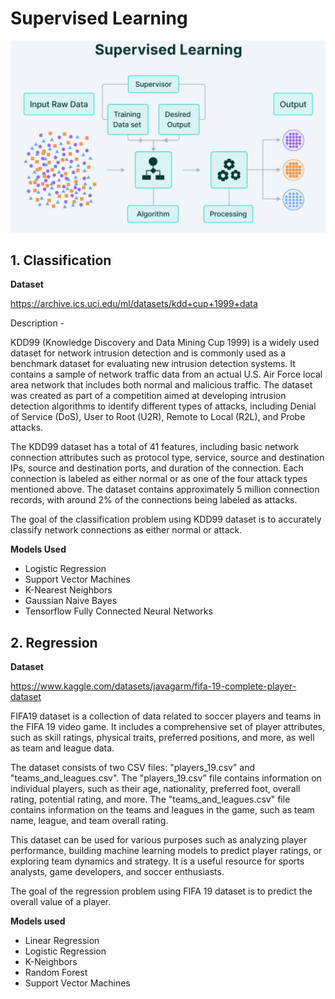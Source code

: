 # Supervised Learning

![Alt Text](/images/supervised.JPG)

## 1. Classification 

**Dataset**</br>

https://archive.ics.uci.edu/ml/datasets/kdd+cup+1999+data </br>

Description - 

KDD99 (Knowledge Discovery and Data Mining Cup 1999) is a widely used dataset for network intrusion detection and is commonly used as a benchmark dataset for evaluating new intrusion detection systems. It contains a sample of network traffic data from an actual U.S. Air Force local area network that includes both normal and malicious traffic. The dataset was created as part of a competition aimed at developing intrusion detection algorithms to identify different types of attacks, including Denial of Service (DoS), User to Root (U2R), Remote to Local (R2L), and Probe attacks.

The KDD99 dataset has a total of 41 features, including basic network connection attributes such as protocol type, service, source and destination IPs, source and destination ports, and duration of the connection. Each connection is labeled as either normal or as one of the four attack types mentioned above. The dataset contains approximately 5 million connection records, with around 2% of the connections being labeled as attacks.

The goal of the classification problem using KDD99 dataset is to accurately classify network connections as either normal or attack.

**Models Used**

- Logistic Regression </br>
- Support Vector Machines </br>
- K-Nearest Neighbors </br>
- Gaussian Naive Bayes </br>
- Tensorflow Fully Connected Neural Networks</br>


## 2. Regression

**Dataset** </br>

https://www.kaggle.com/datasets/javagarm/fifa-19-complete-player-dataset </br>

FIFA19 dataset is a collection of data related to soccer players and teams in the FIFA 19 video game. It includes a comprehensive set of player attributes, such as skill ratings, physical traits, preferred positions, and more, as well as team and league data.

The dataset consists of two CSV files: "players_19.csv" and "teams_and_leagues.csv". The "players_19.csv" file contains information on individual players, such as their age, nationality, preferred foot, overall rating, potential rating, and more. The "teams_and_leagues.csv" file contains information on the teams and leagues in the game, such as team name, league, and team overall rating.

This dataset can be used for various purposes such as analyzing player performance, building machine learning models to predict player ratings, or exploring team dynamics and strategy. It is a useful resource for sports analysts, game developers, and soccer enthusiasts.

The goal of the regression problem using FIFA 19 dataset is to predict the overall value of a player.

**Models used**

- Linear Regression
- Logistic Regression
- K-Neighbors
- Random Forest
- Support Vector Machines


